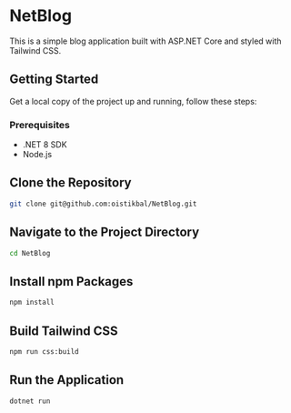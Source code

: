 # NetBlog
This is a simple blog application built with ASP.NET Core and styled with Tailwind CSS.

## Getting Started
Get a local copy of the project up and running, follow these steps:

### Prerequisites
- .NET 8 SDK
- Node.js

## Clone the Repository
```bash
git clone git@github.com:oistikbal/NetBlog.git
```
## Navigate to the Project Directory
```bash
cd NetBlog
```
## Install npm Packages
```bash
npm install
```
## Build Tailwind CSS
```bash
npm run css:build
```
## Run the Application
```bash
dotnet run
```